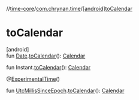 //[time-core](../../index.md)/[com.chrynan.time](index.md)/[[android]toCalendar]([android]to-calendar.md)

# toCalendar

[android]\
fun [Date](https://developer.android.com/reference/kotlin/java/util/Date.html).[toCalendar]([android]to-calendar.md)(): [Calendar](https://developer.android.com/reference/kotlin/java/util/Calendar.html)

fun Instant.[toCalendar]([android]to-calendar.md)(): [Calendar](https://developer.android.com/reference/kotlin/java/util/Calendar.html)

@[ExperimentalTime](https://kotlinlang.org/api/latest/jvm/stdlib/kotlin.time/-experimental-time/index.html)()

fun [UtcMillisSinceEpoch](-utc-millis-since-epoch/index.md#1361117230%2FExtensions%2F219598131).[toCalendar]([android]to-calendar.md)(): [Calendar](https://developer.android.com/reference/kotlin/java/util/Calendar.html)
